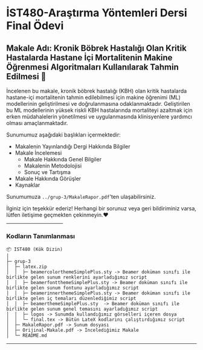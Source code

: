 # İST480-Araştırma Yöntemleri Dersi Final Ödevi


## Makale Adı: Kronik Böbrek Hastalığı Olan Kritik Hastalarda Hastane İçi Mortalitenin Makine Öğrenmesi Algoritmaları Kullanılarak Tahmin Edilmesi 🤖

İncelenen bu makale, kronik böbrek hastalığı (KBH) olan kritik hastalarda hastane-içi mortalitenin tahmin edilebilmesi için makine öğrenimi (ML) modellerinin geliştirilmesi ve doğrulanmasına odaklanmaktadır. Geliştirilen bu ML modellerinin yüksek riskli KBH hastalarında mortaliteyi azaltmak için erken müdahalelerin yönetilmesi ve uygulanmasında klinisyenlere yardımcı olması amaçlanmaktadır.

Sunumumuz aşağıdaki başlıkları içermektedir:
- Makalenin Yayınlandığı Dergi Hakkında Bilgiler
- Makale İncelemesi
  - Makale Hakkında Genel Bilgiler
  - Makalenin Metodolojisi
  - Sonuç ve Tartışma
- Makale Hakkında Görüşler
- Kaynaklar

Sunumumuza `../grup-3/MakaleRapor.pdf`'ten ulaşabilirsiniz.

İlginiz için teşekkür ederiz! Herhangi bir sorunuz veya geri bildiriminiz varsa, lütfen iletişime geçmekten çekinmeyin.❤️

<hr width=150 align="right">
<h3 align="left"> Kodların Tanımlanması </h3>

```
📦 IST480 (Kök Dizin)
│  
├─ grup-3  
│  ├─ latex.zip  
│  │  ├─ beamercolorthemeSimplePlus.sty -> Beamer doküman sınıfı ile birlikte gelen sunum renklerini ayarladığımız script
│  │  ├─ beamerfontthemeSimplePlus.sty -> Beamer doküman sınıfı ile birlikte gelen sunum fontunu ayarladığımız script
│  │  ├─ beamerinnerthemeSimplePlus.sty -> Beamer doküman sınıfı ile birlikte gelen iç temaları düzenlediğimiz script
│  │  ├─ beamerthemeSimplePlus.sty  -> Beamer doküman sınıfı ile birlikte gelen sunum genel temasını ayarladığımız script
│  │  ├─ logos -> Sunumda kullandığımız görselleri içeren dosya
│  │  └─ final.tex -> Bütün LateX kodlarını çalıştırdığımız script
│  ├─ MakaleRapor.pdf -> Sunum dosyası 
│  ├─ Orijinal-Makale.pdf -> İncelediğimiz Makale
│  └─ README.md  

```
<hr>

